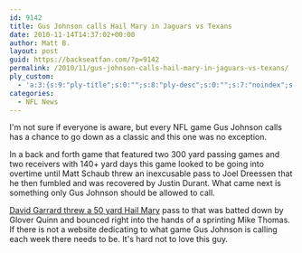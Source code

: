 ```yaml
---
id: 9142
title: Gus Johnson calls Hail Mary in Jaguars vs Texans
date: 2010-11-14T14:37:02+00:00
author: Matt B.
layout: post
guid: https://backseatfan.com/?p=9142
permalink: /2010/11/gus-johnson-calls-hail-mary-in-jaguars-vs-texans/
ply_custom:
  - 'a:3:{s:9:"ply-title";s:0:"";s:8:"ply-desc";s:0:"";s:7:"noindex";s:0:"";}'
categories:
  - NFL News
---
```


<div class="entry">
  <p>
    I'm not sure if everyone is aware, but every NFL game Gus Johnson calls has a chance to go down as a classic and this one was no exception.
  </p>

  <p>
    In a back and forth game that featured two 300 yard passing games and two receivers with 140+ yard days this game looked to be going into overtime until Matt Schaub threw an inexcusable pass to Joel Dreessen that he then fumbled and was recovered by Justin Durant. What came next is something only Gus Johnson should be allowed to call.
  </p>

  <p>
    <a href="https://www.nfl.com/videos/nfl-game-highlights/09000d5d81c1aac7/WK-10-Can-t-Miss-Play-Hail-Mary">David Garrard threw a 50 yard Hail Mary</a> pass to that was batted down by Glover Quinn and bounced right into the hands of a sprinting Mike Thomas. If there is not a website dedicating to what game Gus Johnson is calling each week there needs to be. It's hard not to love this guy.
  </p>
</div>
